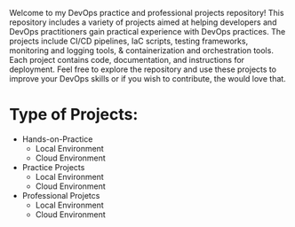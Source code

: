 Welcome to my DevOps practice and professional projects repository! This repository includes a variety of projects aimed at helping developers and DevOps practitioners gain practical experience with DevOps practices. The projects include CI/CD pipelines, IaC scripts, testing frameworks, monitoring and logging tools, & containerization and orchestration tools. Each project contains code, documentation, and instructions for deployment. Feel free to explore the repository and use these projects to improve your DevOps skills or if you wish to contribute, the would love that.

# Type of Projects:

  - Hands-on-Practice
    - Local Environment
    - Cloud Environment
  - Practice Projects
    - Local Environment
    - Cloud Environment
  - Professional Projetcs
    - Local Environment
    - Cloud Environment

